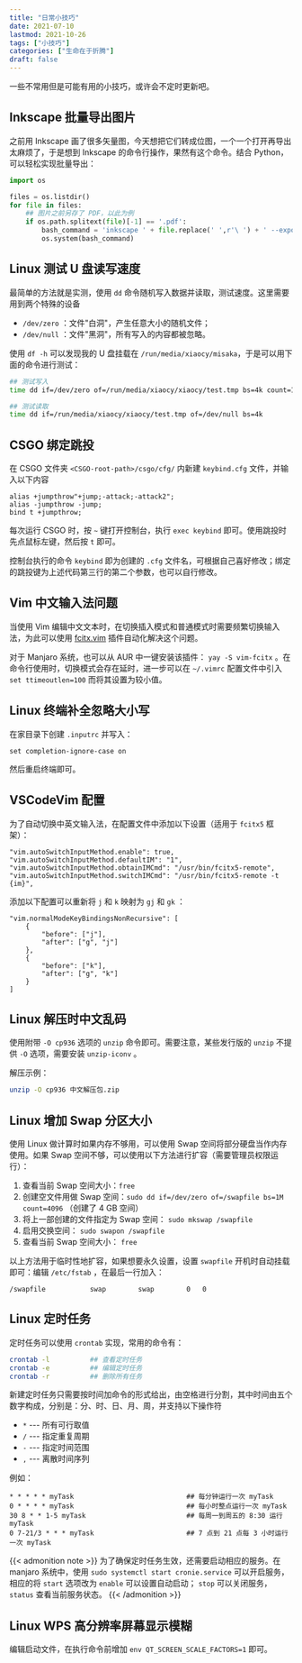 ```yaml
---
title: "日常小技巧"
date: 2021-07-10
lastmod: 2021-10-26
tags: ["小技巧"]
categories: ["生命在于折腾"]
draft: false
---
```


一些不常用但是可能有用的小技巧，或许会不定时更新吧。

<!--more-->


## Inkscape 批量导出图片

之前用 Inkscape 画了很多矢量图，今天想把它们转成位图，一个一个打开再导出太麻烦了，于是想到 Inkscape 的命令行操作，果然有这个命令。结合 Python，可以轻松实现批量导出：

``` Python
import os

files = os.listdir()
for file in files:
    ## 图片之前另存了 PDF，以此为例
    if os.path.splitext(file)[-1] == '.pdf':
        bash_command = 'inkscape ' + file.replace(' ',r'\ ') + ' --export-type=png --export-dpi=600'
        os.system(bash_command)
```


## Linux 测试 U 盘读写速度

最简单的方法就是实测，使用 `dd` 命令随机写入数据并读取，测试速度。这里需要用到两个特殊的设备

- `/dev/zero` ：文件"白洞"，产生任意大小的随机文件；
- `/dev/null` ：文件"黑洞"，所有写入的内容都被忽略。

使用 `df -h` 可以发现我的 U 盘挂载在 `/run/media/xiaocy/misaka`，于是可以用下面的命令进行测试：

``` bash
## 测试写入
time dd if=/dev/zero of=/run/media/xiaocy/xiaocy/test.tmp bs=4k count=100000

## 测试读取
time dd if=/run/media/xiaocy/xiaocy/test.tmp of=/dev/null bs=4k
```

## CSGO 绑定跳投

在 CSGO 文件夹 `<CSGO-root-path>/csgo/cfg/` 内新建 `keybind.cfg` 文件，并输入以下内容

``` 
alias +jumpthrow"+jump;-attack;-attack2";
alias -jumpthrow -jump;
bind t +jumpthrow; 
```

每次运行 CSGO 时，按 `~` 键打开控制台，执行 `exec keybind` 即可。使用跳投时先点鼠标左键，然后按 `t` 即可。

控制台执行的命令 `keybind` 即为创建的 `.cfg` 文件名，可根据自己喜好修改；绑定的跳投键为上述代码第三行的第二个参数，也可以自行修改。

## Vim 中文输入法问题

当使用 Vim 编辑中文文本时，在切换插入模式和普通模式时需要频繁切换输入法，为此可以使用 [fcitx.vim](https://github.com/lilydjwg/fcitx.vim) 插件自动化解决这个问题。

对于 Manjaro 系统，也可以从 AUR 中一键安装该插件： `yay -S vim-fcitx` 。在命令行使用时，切换模式会存在延时，进一步可以在 `~/.vimrc` 配置文件中引入 `set ttimeoutlen=100` 而将其设置为较小值。

## Linux 终端补全忽略大小写

在家目录下创建 `.inputrc` 并写入：

``` text
set completion-ignore-case on
```

然后重启终端即可。

## VSCodeVim 配置

为了自动切换中英文输入法，在配置文件中添加以下设置（适用于 `fcitx5` 框架）：

``` text
"vim.autoSwitchInputMethod.enable": true,
"vim.autoSwitchInputMethod.defaultIM": "1",
"vim.autoSwitchInputMethod.obtainIMCmd": "/usr/bin/fcitx5-remote",
"vim.autoSwitchInputMethod.switchIMCmd": "/usr/bin/fcitx5-remote -t {im}",
```

添加以下配置可以重新将 `j` 和 `k` 映射为 `gj` 和 `gk` ：

``` text
"vim.normalModeKeyBindingsNonRecursive": [
    {
        "before": ["j"],
        "after": ["g", "j"]
    },
    {
        "before": ["k"],
        "after": ["g", "k"]
    }
]
```

## Linux 解压时中文乱码

使用附带 `-O cp936` 选项的 `unzip` 命令即可。需要注意，某些发行版的 `unzip` 不提供 `-O` 选项，需要安装 `unzip-iconv` 。

解压示例：

``` bash
unzip -O cp936 中文解压包.zip
```

## Linux 增加 Swap 分区大小

使用 Linux 做计算时如果内存不够用，可以使用 Swap 空间将部分硬盘当作内存使用。如果 Swap 空间不够，可以使用以下方法进行扩容（需要管理员权限运行）：

1. 查看当前 Swap 空间大小：`free`
2. 创建空文件用做 Swap 空间：`sudo dd if=/dev/zero of=/swapfile bs=1M count=4096` （创建了 4 GB 空间）
3. 将上一部创建的文件指定为 Swap 空间： `sudo mkswap /swapfile`
4. 启用交换空间： `sudo swapon /swapfile`
5. 查看当前 Swap 空间大小： `free`

以上方法用于临时性地扩容，如果想要永久设置，设置 `swapfile` 开机时自动挂载即可：编辑 `/etc/fstab` ，在最后一行加入：

``` text
/swapfile           swap        swap        0   0
```

## Linux 定时任务

定时任务可以使用 `crontab` 实现，常用的命令有：

``` bash
crontab -l          ## 查看定时任务
crontab -e          ## 编辑定时任务
crontab -r          ## 删除所有任务
```

新建定时任务只需要按时间加命令的形式给出，由空格进行分割，其中时间由五个数字构成，分别是：分、时、日、月、周，并支持以下操作符

-   `*` --- 所有可行取值
-   `/` --- 指定重复周期
-   `-` --- 指定时间范围
-   `,` --- 离散时间序列

例如：

``` text
* * * * * myTask                            ## 每分钟运行一次 myTask
0 * * * * myTask                            ## 每小时整点运行一次 myTask
30 8 * * 1-5 myTask                         ## 每周一到周五的 8:30 运行 myTask
0 7-21/3 * * * myTask                       ## 7 点到 21 点每 3 小时运行一次 myTask
```

{{< admonition note >}}
为了确保定时任务生效，还需要启动相应的服务。在 manjaro 系统中，使用 `sudo systemctl start cronie.service` 可以开启服务，相应的将 `start` 选项改为 `enable` 可以设置自动启动； `stop` 可以关闭服务， `status` 查看当前服务状态。
{{< /admonition >}}

## Linux WPS 高分辨率屏幕显示模糊

编辑启动文件，在执行命令前增加 `env QT_SCREEN_SCALE_FACTORS=1` 即可。
